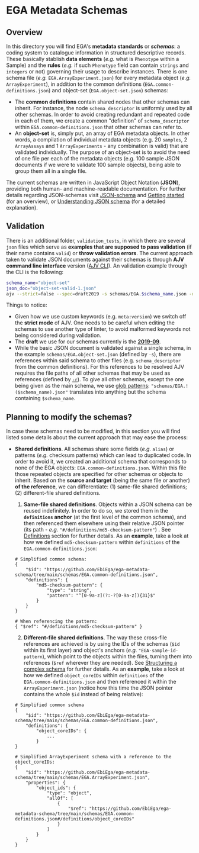 # EGA Metadata Schemas
## Overview
In this directory you will find EGA's **metadata standards** or **_schemas_**: a coding system to catalogue information in structured descriptive records. These basically stablish **data elements** (_e.g._ what is ``Phenotype`` within a Sample) and the **rules** (_e.g._ if such ``Phenotype`` field can contain ``strings`` and ``integers`` or not) governing their usage to describe instances. There is one schema file (_e.g._ ``EGA.ArrayExperiment.json``) for every metadata object (_e.g._ ``ArrayExperiment``), in addition to the common definitions (``EGA.common-definitions.json``) and object-set (``EGA.object-set.json``) schemas:
* The **common definitions** contain shared nodes that other schemas can inherit. For instance, the node ``schema_descriptor`` is uniformly used by all other schemas. In order to avoid creating redundant and repeated code in each of them, we create a common "definition" of ``schema_descriptor`` within ``EGA.common-definitions.json`` that other schemas can refer to. 
* An **object-set** is, simply put, an array of EGA metadata objects. In other words, a compilation of individual metadata objects (e.g. 20 ``samples``, 2 ``ArrayAssays`` and 1 ``ArrayExperiments`` - any combination is valid) that are validated individually. The purpose of an object-set is to avoid the need of one file per each of the metadata objects (e.g. 100 sample JSON documents if we were to validate 100 sample objects), being able to group them all in a single file.

The current schemas are written in JavaScript Object Notation (**JSON**), providing both human- and machine-readable documentation. For further details regarding JSON-schemas visit [JSON-schema](https://json-schema.org/) and [Getting started](https://json-schema.org/learn/getting-started-step-by-step) (for an overview), or [Understanding JSON schema](https://json-schema.org/understanding-json-schema/) (for a detailed explanation). 

## Validation
There is an additional folder, ``validation_tests``, in which there are several ``json`` files which serve as **examples that are supposed to pass validation** (if their name contains ``valid``) or **throw validation errors**. The current approach taken to validate JSON documents against their schemas is through **AJV command line interface** version ([AJV CLI](https://github.com/ajv-validator/ajv-cli#ajv-cli)). An validation example through the CLI is the following:

````bash
schema_name="object-set"
json_doc="object-set-valid-1.json"
ajv --strict=false --spec=draft2019 -s schemas/EGA.$schema_name.json -d schemas/validation_tests/$json_doc -r "schemas/EGA.!($schema_name).json"
````
Things to notice:
* Given how we use custom keywords (e.g. ``meta:version``) we switch off the **strict mode** of AJV. One needs to be careful when editing the schemas to use another type of linter, to avoid malformed keywords not being considered during validation.
* The **draft** we use for our schemas currently is the [**2019-09**](https://json-schema.org/draft/2019-09/release-notes.html).
* While the basic JSON document is validated against a single schema, in the example ``schemas/EGA.object-set.json`` (defined by ``-s``), there are references within said schema to other files (e.g. ``schema_descriptor`` from the common definitions). For this references to be resolved AJV requires the file paths of all other schemas that may be used as references (defined by [``-r``](https://github.com/ajv-validator/ajv-cli#-r---referenced-schemas)). To give all other schemas, except the one being given as the main schema, we use [glob patterns](https://github.com/isaacs/node-glob#glob-primer): ``"schemas/EGA.!($schema_name).json"`` translates into anything but the schema containing ``$schema_name``. 

## Planning to modify the schemas?
In case these schemas need to be modified, in this section you will find listed some details about the current approach that may ease the process:
* **Shared definitions**. All schemas share some fields (_e.g._ ``alias``) or patterns (_e.g._ checksum patterns) which can lead to duplicated code. In order to avoid it, we created an additional schema that corresponds to none of the EGA objects: ``EGA.common-definitions.json``. Within this file those repeated objects are specified for other schemas or objects to inherit. Based on the **source and target** (being the same file or another) **of the reference**, we can differentiate: (1) same-file shared definitions; (2) different-file shared definitions. 
    1. **Same-file shared definitions**. Objects within a JSON schema can be reused indefinitely. In order to do so, we stored them in the **``definitions`` anchor** (at the first level of the common schema), and then referenced them elsewhere using their relative JSON pointer (its path - _e.g._ ``"#/definitions/md5-checksum-pattern"``) . See [Definitions](https://json-schema.org/understanding-json-schema/structuring.html#definitions) section for further details. 
    As an **example**, take a look at how we defined ``md5-checksum-pattern`` within ``definitions`` of the ``EGA.common-definitions.json``:
    ````
    # Simplified common schema:
    {
        "$id": "https://github.com/EbiEga/ega-metadata-schema/tree/main/schemas/EGA.common-definitions.json",
        "definitions": {
            "md5-checksum-pattern": {
                "type": "string",
                "pattern": "^[0-9a-z](?:-?[0-9a-z]){31}$"
            }
        }
    }
    
    # When referencing the pattern:
    { "$ref": "#/definitions/md5-checksum-pattern" }
    ````

    2. **Different-file shared definitions**. The way these cross-file references are achieved is by using the IDs of the schemas (``$id`` within its first layer) and object's anchors (_e.g._ ``"EGA-sample-id-pattern``), which point to the objects within the files, turning them into references (``$ref`` wherever they are needed). See [Structuring a complex schema](https://json-schema.org/understanding-json-schema/structuring.html) for further details. As an **example**, take a look at how we defined ``object_coreIDs`` within ``definitions`` of the ``EGA.common-definitions.json`` and then referenced it within the ``ArrayExperiment.json`` (notice how this time the JSON pointer contains the whole ``$id`` instead of being relative):
    ````
    # Simplified common schema
    {
        "$id": "https://github.com/EbiEga/ega-metadata-schema/tree/main/schemas/EGA.common-definitions.json",
        "definitions": {
            "object_coreIDs": {
                ...
            }
    }

    # Simplified ArrayExperiment schema with a reference to the object_coreIDs:
    {
        "$id": "https://github.com/EbiEga/ega-metadata-schema/tree/main/schemas/EGA.ArrayExperiment.json",
        "properties": {
            "object_ids": {
                "type": "object",
                "allOf": [
                    {
                        "$ref": "https://github.com/EbiEga/ega-metadata-schema/tree/main/schemas/EGA.common-definitions.json#/definitions/object_coreIDs"
                    }
                ]
            }
        }
    }
    ````
